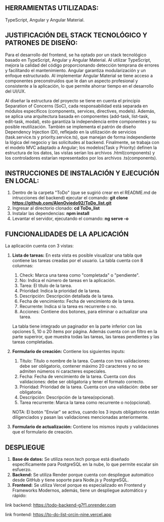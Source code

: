 ## **HERRAMIENTAS UTILIZADAS:**

TypeScript, Angular y Angular Material.

## **JUSTIFICACIÓN DEL STACK TECNOLÓGICO Y PATRONES DE DISEÑO:**

Para el desarrollo del frontend, se ha optado por un stack tecnológico basado en TypeScript, Angular y Angular Material. Al utilizar TypeScript, mejora la calidad del código proporcionando detección temprana de errores y facilitando el mantenimiento. Angular garantiza modularización y un enfoque estructurado. Al implementar Angular Material se tiene acceso a componentes preconstruídos que le dan un aspecto profesional y consistente a la aplicación, lo que permite ahorrar tiempo en el desarrollo del UI/UX. 

Al diseñar la estructura del proyecto se tiene en cuenta el principio Separation of Concerns (SoC), cada responsabilidad está separada en módulos específicos (components, services, directives, models). Además, se aplica una arquitectura basada en componentes (add-task, list-task, edit-task, modal), esto garantiza la independencia entre componentes y su posible reutilización. También se implementa el patrón de diseño Dependency Injection (DI), reflejado en la utilización de servicios (task.service.ts y priority.service.ts), que manejan de forma independiente la lógica del negocio y las solicitudes al backend. Finalmente, se trabaja con el modelo MVC adaptado a Angular; los modelos(Task y Priority) definen la estructura de los datos, las vistas serían los archivos .html(components) y los controladores estarían representados por los archivos .ts(components).

## **INSTRUCCIONES DE INSTALACIÓN Y EJECUCIÓN EN LOCAL:**

1. Dentro de la carpeta "ToDo" (que se sugirió crear en el README.md de intrucciones del backend) ejecutar el comando: **git clone https://github.com/AlenOviedo92/ToDo_list.git**
2. Ingresar al directorio clonado: **cd ToDo_list**
3. Instalar las dependencias: **npm install**
4. Levantar el servidor, ejecutando el comando: **ng serve -o**

## **FUNCIONALIDADES DE LA APLICACIÓN**

La aplicación cuenta con 3 vistas:

1. **Lista de tareas:** En esta vista es posible visualizar una tabla que contiene las tareas creadas por el usuario. La tabla cuenta con 8 columnas:
    1. Check: Marca una tarea como "completada" o "pendiente".
    2. No: Indica el número de tareas en la aplicación.
    3. Tarea: El título de la tarea.
    4. Prioridad: Indica la prioridad de la tarea.
    5. Descripción: Descripción detallada de la tarea.
    6. Fecha de vencimiento: Fecha de vencimiento de la tarea.
    7. Recurrente: Indica si la tarea es recurrente o no.
    8. Acciones: Contiene dos botones, para eliminar o actualizar una tarea.

    La tabla tiene integrado un paginador en la parte inferior con las opciones 5, 10 o 20 ítems por página. Además cuenta con un filtro en la parte superiror, que muestra todas las tareas, las tareas pendientes y las tareas completadas.

2. **Formulario de creación:** Contiene los siguientes inputs:

    1. Título: Título o nombre de la tarea. Cuenta con tres validaciones: debe ser obligatorio, contener máximo 20 caracteres y no se admiten números ni caracteres especiales.
    2. Fecha: Fecha de vencimiento de la tarea. Cuenta con dos validaciones: debe ser obligatoria y tener el formato correcto.
    3. Prioridad: Prioridad de la tarea. Cuenta con una validación: debe ser obligatoria.
    4. Descripción: Descripción de la tarea(opcional).
    5. Tarea recurrente: Marca la tarea como recurrente o no(opcional).

    NOTA: El botón "Enviar" se activa, cuando los 3 inputs obligatorios están diligenciados y pasan las validaciones mencionadas anteriormente.

3. **Formulario de actualización:** Contiene los mismos inputs y validaciones que el formulario de creación.

## **DESPLIEGUE**

1. **Base de datos:** Se utiliza neon.tech porque está diseñado específicamente para PostgreSQL en la nube, lo que permite escalar sin esfuerzo.
2. **Backend:** Se utiliza Render porque cuenta con despliegue automático desde GitHub y tiene soporte para Node.js y PostgreSQL.
1. **Frontend:** Se utiliza Vercel porque es especializado en Frontend y Frameworks Modernos, además, tiene un despliegue automático y rápido:

link backend: 
https://todo-backend-g7f1.onrender.com

link frontend: 
https://to-do-list-orcin-nine.vercel.app
   

